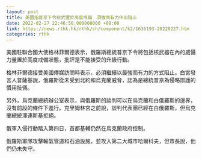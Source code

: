 ```yaml
---
layout: post
title: 美國指普京下令核武置於高度戒備　須強而有力作出阻止
date: 2022-02-27 22:46:50.000000000 +08:00
link: https://news.rthk.hk/rthk/ch/component/k2/1636193-20220227.htm
categories: rthk
---
```


美國駐聯合國大使格林菲爾德表示，俄羅斯總統普京下令將包括核武器在內的威懾力量置於高度戒備狀態，批評是不能接受的升級行動。

格林菲爾德接受美國傳媒訪問時表示，必須繼續以最強而有力的方式阻止。白宮發言人普薩基說，俄羅斯從未受到北約和烏克蘭威脅，認為是總統普京為侵略辯護的慣用技倆。  

另外，烏克蘭總統辦公室表示，與俄羅斯的談判可以在烏克蘭和白俄羅斯的邊界，沒有前設的條件下進行。克里姆林宮之前說，談判代表團已經在白俄羅斯，但烏克蘭總統澤連斯基拒絕。

俄軍入侵行動踏入第四日，首都基輔仍然在烏克蘭政府控制。

俄羅斯軍隊攻擊輸氣管道和石油設施，並攻入第二大城市哈爾科夫，但市長說，他們仍未失守。
